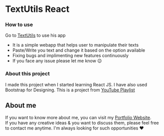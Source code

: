 # TextUtils React

### How to use
Go to [TextUtils](https://abhilashgupta2706.github.io/TextUtils-React/) to use his app
*  It is a simple webapp that helps user to manipulate their texts
*  Paste/Write you text and change it based on the option available
*  Fixing bugs and implimenting new features continuously
*  If you face any issue please let me know 😉

### About this project
I made this project when I started learning React JS. I have also used Bootstrap for Designing. This is a project from [YouTube Playlist](https://youtube.com/playlist?list=PLu0W_9lII9agx66oZnT6IyhcMIbUMNMdt)

## About me
If you want to know more about me, you can visit my [Portfolio Website](https://abhilashgupta.ml/).</br>
If you have any creative ideas & you want to discuss them, please feel free to contact me anytime. I'm always looking for such opportunities ❤️

